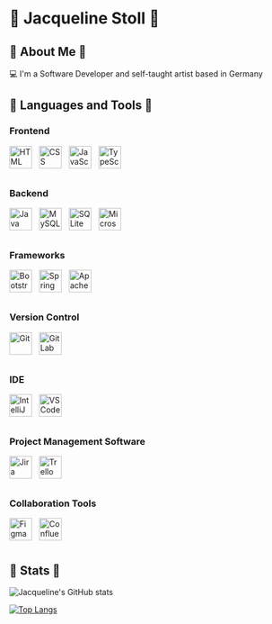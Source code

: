# 🌺 Jacqueline Stoll 🌺

## 🌷 About Me 🌷
💻 I'm a Software Developer and self-taught artist based in Germany <br />
<!--🎨 I'm currently working on my portfolio website <br /> -->
<!--🌱 At the moment I'm learning about UI- and UX-Design as well as improving my programming skills <br /> -->

<!-- End of About Me -->

## 🌷 Languages and Tools 🌷

### Frontend
<img align="left" alt="HTML" width="40px" style="padding-right:10px;" src="https://cdn.jsdelivr.net/gh/devicons/devicon/icons/html5/html5-original.svg" />
<img align="left" alt="CSS" width="40px" style="padding-right:10px;" src="https://cdn.jsdelivr.net/gh/devicons/devicon/icons/css3/css3-original.svg" />
<img align="left" alt="JavaScript" width="40px" style="padding-right:10px;" src="https://cdn.jsdelivr.net/gh/devicons/devicon/icons/javascript/javascript-original.svg" />
<img align="left" alt="TypeScript" width="40px" style="padding-right:10px;" src="https://cdn.jsdelivr.net/gh/devicons/devicon/icons/typescript/typescript-original.svg" />
<br />
<br />
<br />

### Backend
<img align="left" alt="Java" width="40px" style="padding-right:10px;" src="https://cdn.jsdelivr.net/gh/devicons/devicon/icons/java/java-original.svg" />
<img align="left" alt="MySQL" width="40px" style="padding-right:10px;" src="https://cdn.jsdelivr.net/gh/devicons/devicon/icons/mysql/mysql-original.svg" />
<img align="left" alt="SQLite" width="40px" style="padding-right:10px;" src="https://cdn.jsdelivr.net/gh/devicons/devicon/icons/sqlite/sqlite-original.svg" />
<img align="left" alt="Microsoft SQL Server" width="40px" style="padding-right:10px;" src="https://cdn.jsdelivr.net/gh/devicons/devicon/icons/microsoftsqlserver/microsoftsqlserver-plain.svg" />     
<br />
<br />
<br />

### Frameworks
<img align="left" alt="Bootstrap" width="40px" style="padding-right:10px;" src="https://cdn.jsdelivr.net/gh/devicons/devicon/icons/bootstrap/bootstrap-original.svg" />
<img align="left" alt="Spring" width="40px" style="padding-right:10px;" src="https://cdn.jsdelivr.net/gh/devicons/devicon/icons/spring/spring-original.svg" />
<img align="left" alt="Apache Wicket" width="40px" style="padding-right:10px;" src="https://cdn.jsdelivr.net/gh/devicons/devicon/icons/apache/apache-original.svg" />
<br />
<br />
<br />

### Version Control
<img align="left" alt="Git" width="40px" style="padding-right:10px;" src="https://cdn.jsdelivr.net/gh/devicons/devicon/icons/git/git-original.svg" />
<img align="left" alt="GitLab" width="40px" style="padding-right:10px;" src="https://cdn.jsdelivr.net/gh/devicons/devicon/icons/gitlab/gitlab-original.svg" />
<br />
<br />
<br />

### IDE
<img align="left" alt="IntelliJ" width="40px" style="padding-right:10px;" src="https://cdn.jsdelivr.net/gh/devicons/devicon/icons/intellij/intellij-plain-wordmark.svg" />
<img align="left" alt="VSCode" width="40px" style="padding-right:10px;" src="https://cdn.jsdelivr.net/gh/devicons/devicon/icons/vscode/vscode-original.svg" /> 
<br />
<br />
<br />

### Project Management Software
<img align="left" alt="Jira" width="40px" style="padding-right:10px;" src="https://cdn.jsdelivr.net/gh/devicons/devicon/icons/jira/jira-original.svg" />
<img align="left" alt="Trello" width="40px" style="padding-right:10px;" src="https://cdn.jsdelivr.net/gh/devicons/devicon/icons/trello/trello-plain-wordmark.svg" />
<br />
<br />
<br />

### Collaboration Tools
<img align="left" alt="Figma" width="40px" style="padding-right:10px;" src="https://cdn.jsdelivr.net/gh/devicons/devicon/icons/figma/figma-original.svg" />
<img align="left" alt="Confluence" width="40px" style="padding-right:10px;" src="https://cdn.jsdelivr.net/gh/devicons/devicon/icons/confluence/confluence-original.svg" />
<br />
<br />
<br />

<!-- End of Languages and Tools -->

## 🌷 Stats 🌷
![Jacqueline's GitHub stats](https://github-readme-stats.vercel.app/api?username=JacquelineStoll&show_icons=true&theme=omni)
<br />

[![Top Langs](https://github-readme-stats.vercel.app/api/top-langs/?username=JacquelineStoll&layout=compact&theme=omni)](https://github.com/JacquelineStoll/github-readme-stats)
<br />

<!-- **JacquelineStoll/JacquelineStoll** is a ✨ _special_ ✨ repository because its `README.md` (this file) appears on your GitHub profile. -->
